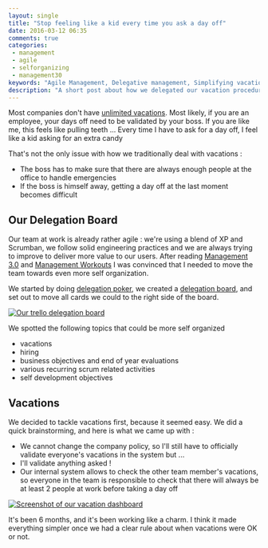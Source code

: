 ```yaml
---
layout: single
title: "Stop feeling like a kid every time you ask a day off"
date: 2016-03-12 06:35
comments: true
categories:
 - management
 - agile
 - selforganizing
 - management30
keywords: "Agile Management, Delegative management, Simplifying vacations"
description: "A short post about how we delegated our vacation procedure"
---
```

Most companies don't have [unlimited vacations](https://management30.com/product/workouts/performance-management/). Most likely, if you are an employee, your days off need to be validated by your boss. If you are like me, this feels like pulling teeth ... Every time I have to ask for a day off, I feel like a kid asking for an extra candy

That's not the only issue with how we traditionally deal with vacations :

* The boss has to make sure that there are always enough people at the office to handle emergencies
* If the boss is himself away, getting a day off at the last moment becomes difficult

## Our Delegation Board

Our team at work is already rather agile : we're using a blend of XP and Scrumban, we follow solid engineering practices and we are always trying to improve to deliver more value to our users. After reading [Management 3.0](http://www.amazon.com/Management-3-0-Developers-Developing-Addison-Wesley/dp/0321712471/ref=sr_1_1?tag=pbourgau-20&amp;ie=UTF8&qid=1457988177&sr=8-1&keywords=management+3.0) and [Management Workouts](https://management30.com/product/workouts/) I was convinced that I needed to move the team towards even more self organization.

We started by doing [delegation poker](https://management30.com/product/delegation-poker/), we created a [delegation board](https://management30.com/product/workouts/delegation-employee-engagement/), and set out to move all cards we could to the right side of the board.

[![Our trello delegation board]({{site.url}}{{site.baseurl}}/imgs/2016-03-12-stop-feeling-like-a-kid-everytime-you-ask-a-day-off/delegation-board.jpg)]({{site.url}}/imgs/2016-03-12-stop-feeling-like-a-kid-everytime-you-ask-a-day-off/delegation-board-large.jpg)

We spotted the following topics that could be more self organized

* vacations
* hiring
* business objectives and end of year evaluations
* various recurring scrum related activities
* self development objectives

## Vacations

We decided to tackle vacations first, because it seemed easy. We did a quick brainstorming, and here is what we came up with :

* We cannot change the company policy, so I'll still have to officially validate everyone's vacations in the system but ...
* I'll validate anything asked !
* Our internal system allows to check the other team member's vacations, so everyone in the team is responsible to check that there will always be at least 2 people at work before taking a day off

[![Screenshot of our vacation dashboard]({{site.url}}{{site.baseurl}}/imgs/2016-03-12-stop-feeling-like-a-kid-everytime-you-ask-a-day-off/mxopal.jpg)]({{site.url}}/imgs/2016-03-12-stop-feeling-like-a-kid-everytime-you-ask-a-day-off/mxopal.png)

It's been 6 months, and it's been working like a charm. I think it made everything simpler once we had a clear rule about when vacations were OK or not.
